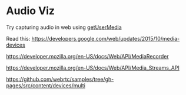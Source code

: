 # Audio Viz

Try capturing audio in web using [getUserMedia](https://developer.mozilla.org/en-US/docs/Web/API/MediaDevices/getUserMedia)

Read this: https://developers.google.com/web/updates/2015/10/media-devices

https://developer.mozilla.org/en-US/docs/Web/API/MediaRecorder

https://developer.mozilla.org/en-US/docs/Web/API/Media_Streams_API

https://github.com/webrtc/samples/tree/gh-pages/src/content/devices/multi